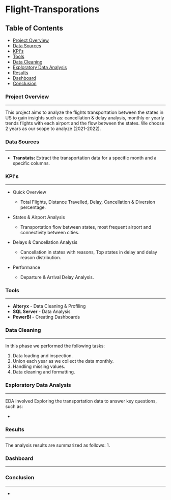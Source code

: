 # Flight-Transporations

## Table of Contents

- [Project Overview](#project-overview)
- [Data Sources](#data-sources)
- [KPI's](#kpi-s)
- [Tools](#tools)
- [Data Cleaning](#data-cleaning)
- [Exploratory Data Analysis](#exploratory-data-analysis)
- [Results](#results)
- [Dashboard](#dashboard)
- [Conclusion](#conclusion)
### Project Overview
---
This project aims to analyze the flights transportation between the states in US to gain insights such as: cancellation & delay analysis, monthly or yearly trends flights with each airport and the flow between the states. We choose 2 years as our scope to analyze (2021-2022).

### Data Sources 
---
- **Transtats:** Extract the transportation data for a specific month and a specific columns.

### KPI's 
---
- Quick Overview
   - Total Flights, Distance Travelled, Delay, Cancellation & Diversion percentage.
     
- States & Airport Analysis
   - Transportation flow between states, most frequent airport and connectivity between cities.

- Delays & Cancellation Analysis
  - Cancellation in states with reasons, Top states in delay and delay reason distribution.

- Performance 
  -  Departure & Arrival Delay Analysis.

### Tools 
---
- **Alteryx** - Data Cleaning & Profiling
- **SQL Server** - Data Analysis
- **PowerBI** - Creating Dashboards

### Data Cleaning
---
In this phase we performed the following tasks:

1. Data loading and inspection.
2. Union each year as we collect the data monthly.
3. Handling missing values.
4. Data cleaning and formatting.

### Exploratory Data Analysis 
---
EDA involved Exploring the transportation data to answer key questions, such as:

- 

### Results 
---
The analysis results are summarized as follows:
1.

### Dashboard
---


### Conclusion
---
- 
